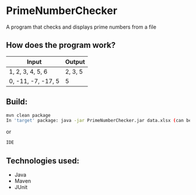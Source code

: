 # PrimeNumberChecker
A program that checks and displays prime numbers from a file

## How does the program work?
| Input | Output |
| ------ | ------ |
|1, 2, 3, 4, 5, 6|2, 3, 5|
|0, -11, -7, -17, 5|5|

## Build:
```sh
mvn clean package
In 'target' package: java -jar PrimeNumberChecker.jar data.xlsx (can be run without parameter)
```
or
```sh
IDE
```

## Technologies used:
- Java
- Maven
- JUnit
